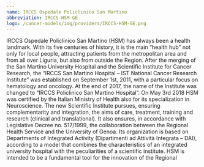 ```yaml
---
name: IRCCS Ospedale Policlinico San Martino
abbreviation: IRCCS-HSM-GE
logo: /cancer-models/img/providers/IRCCS-HSM-GE.png
---
```


IRCCS Ospedale Policlinico San Martino (HSM) has always been a health landmark. With its five centuries of history, it is the main “health hub” not only for local people, attracting patients from the metropolitan area and from all over Liguria, but also from outside the Region. After the merging of the San Martino University Hospital and the Scientific Institute for Cancer Research, the “IRCCS San Martino Hospital – IST National Cancer Research Institute” was established on September 1st, 2011, with a particular focus on hematology and oncology. At the end of 2017, the name of the Institute was changed to “IRCCS Policlinico San Martino Hospital”. On May 3rd 2018 HSM was certified by the Italian Ministry of Health also for its specialization in Neuroscience. The new Scientific Institute pursues, ensuring complementarity and integration, the aims of care, treatment, training and research (clinical and translational). It also ensures, in accordance with Legislative Decree no. 517/1999, the collaboration between the Regional Health Service and the University of Genoa. Its organization is based on Departments of Integrated Activity (Dipartimenti ad Attività Integrata – DAI), according to a model that combines the characteristics of an integrated university hospital with the peculiarities of a scientific institute. HSM is intended to be a fundamental tool for the innovation of the Regional
